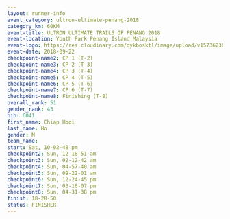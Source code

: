 ```yaml
---
layout: runner-info 
event_category: ultron-ultimate-penang-2018 
category_km: 60KM 
event-title: ULTRON ULTIMATE TRAILS OF PENANG 2018 
event-location: Youth Park Penang Island Malaysia 
event-logo: https://res.cloudinary.com/dykbosktl/image/upload/v1573623002/Logo/ULTRO_2018_LOGO_btp5xw.jpg 
event-date: 2018-09-22 
checkpoint-name2: CP 1 (T-2) 
checkpoint-name3: CP 2 (T-3) 
checkpoint-name4: CP 3 (T-4) 
checkpoint-name5: CP 4 (T-5) 
checkpoint-name6: CP 5 (T-6) 
checkpoint-name7: CP 6 (T-7) 
checkpoint-name8: Finishing (T-8) 
overall_rank: 51
gender_rank: 43
bib: 6041
first_name: Chiap Hooi
last_name: Ho
gender: M
team_name: 
start: Sat, 10-02-48 pm
checkpoint2: Sun, 12-18-51 am
checkpoint3: Sun, 02-12-42 am
checkpoint4: Sun, 04-57-40 am
checkpoint5: Sun, 09-22-01 am
checkpoint6: Sun, 12-24-45 pm
checkpoint7: Sun, 03-16-07 pm
checkpoint8: Sun, 04-31-38 pm
finish: 18-28-50
status: FINISHER
---
```

